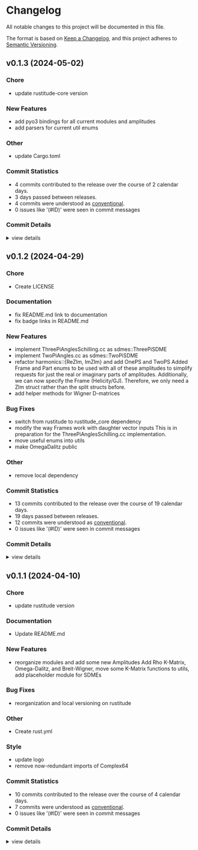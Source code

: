 # Changelog

All notable changes to this project will be documented in this file.

The format is based on [Keep a Changelog](https://keepachangelog.com/en/1.0.0/),
and this project adheres to [Semantic Versioning](https://semver.org/spec/v2.0.0.html).

## v0.1.3 (2024-05-02)

### Chore

 - <csr-id-c91284ad855463940c849c8c11f7c43d67c35288/> update rustitude-core version

### New Features

 - <csr-id-3e3619b4736c93ecd5094c4bbd150221afb17bd6/> add pyo3 bindings for all current modules and amplitudes
 - <csr-id-a94baf2dc37165d5911bb72c336fdae0355dff92/> add parsers for current util enums

### Other

 - <csr-id-de2a33d7f496862d82ebf488b43e5750548afd94/> update Cargo.toml

### Commit Statistics

<csr-read-only-do-not-edit/>

 - 4 commits contributed to the release over the course of 2 calendar days.
 - 3 days passed between releases.
 - 4 commits were understood as [conventional](https://www.conventionalcommits.org).
 - 0 issues like '(#ID)' were seen in commit messages

### Commit Details

<csr-read-only-do-not-edit/>

<details><summary>view details</summary>

 * **Uncategorized**
    - Update rustitude-core version ([`c91284a`](https://github.com/denehoffman/rustitude-gluex/commit/c91284ad855463940c849c8c11f7c43d67c35288))
    - Add pyo3 bindings for all current modules and amplitudes ([`3e3619b`](https://github.com/denehoffman/rustitude-gluex/commit/3e3619b4736c93ecd5094c4bbd150221afb17bd6))
    - Add parsers for current util enums ([`a94baf2`](https://github.com/denehoffman/rustitude-gluex/commit/a94baf2dc37165d5911bb72c336fdae0355dff92))
    - Update Cargo.toml ([`de2a33d`](https://github.com/denehoffman/rustitude-gluex/commit/de2a33d7f496862d82ebf488b43e5750548afd94))
</details>

## v0.1.2 (2024-04-29)

<csr-id-066062486c30e0df1760aa67e7df2ff14e082e52/>
<csr-id-685288f07f38eb5b3b7d773bf989bb6a2bc034ee/>

### Chore

 - <csr-id-066062486c30e0df1760aa67e7df2ff14e082e52/> Create LICENSE

### Documentation

 - <csr-id-33b8eaf2481fb0e013fb683f3f75d64a813f6d60/> fix README.md link to documentation
 - <csr-id-45e4cf8e192492f400fa1394ca3be5fd2e8ab1ea/> fix badge links in README.md

### New Features

 - <csr-id-ab6c8883b3676c837d168cb91053d6ea9b2b1330/> implement ThreePiAnglesSchilling.cc as sdmes::ThreePiSDME
 - <csr-id-b857ee844d4c12b242d4d8239c02c9c88ea8c1b8/> implement TwoPiAngles.cc as sdmes::TwoPiSDME
 - <csr-id-83d46cfdb1fb4b4ef65f5fa3b5c2be3b30ad4532/> refactor harmonics::{ReZlm, ImZlm} and add OnePS and TwoPS
   Added Frame and Part enums to be used with all of these amplitudes to simplify requests for just the real or imaginary parts of amplitudes. Additionally, we can now specify the Frame (Helicity/GJ). Therefore, we only need a Zlm struct rather than the split structs before.
 - <csr-id-f6b4e0d0408e6be431c3947098512b51ad5a253a/> add helper methods for Wigner D-matrices

### Bug Fixes

 - <csr-id-7175f39998c4156988799cf5e599bf840aca6d8d/> switch from rustitude to rustitude_core dependency
 - <csr-id-77dec26ac644811614ff735c229c2016882c392f/> modify the way Frames work with daughter vector inputs
   This is in preparation for the ThreePiAnglesSchilling.cc implementation.
 - <csr-id-5caca39cac184296ed6eb1a3de2258fc6cf51d36/> move useful enums into utils
 - <csr-id-87b83e8bb22fb1135862cf4138f26388a2ee17bc/> make OmegaDalitz public

### Other

 - <csr-id-685288f07f38eb5b3b7d773bf989bb6a2bc034ee/> remove local dependency

### Commit Statistics

<csr-read-only-do-not-edit/>

 - 13 commits contributed to the release over the course of 19 calendar days.
 - 19 days passed between releases.
 - 12 commits were understood as [conventional](https://www.conventionalcommits.org).
 - 0 issues like '(#ID)' were seen in commit messages

### Commit Details

<csr-read-only-do-not-edit/>

<details><summary>view details</summary>

 * **Uncategorized**
    - Release rustitude-gluex v0.1.2 ([`c9f057f`](https://github.com/denehoffman/rustitude-gluex/commit/c9f057f58bc7745e021f7287a884e97327e3b6dc))
    - Switch from rustitude to rustitude_core dependency ([`7175f39`](https://github.com/denehoffman/rustitude-gluex/commit/7175f39998c4156988799cf5e599bf840aca6d8d))
    - Implement ThreePiAnglesSchilling.cc as sdmes::ThreePiSDME ([`ab6c888`](https://github.com/denehoffman/rustitude-gluex/commit/ab6c8883b3676c837d168cb91053d6ea9b2b1330))
    - Modify the way Frames work with daughter vector inputs ([`77dec26`](https://github.com/denehoffman/rustitude-gluex/commit/77dec26ac644811614ff735c229c2016882c392f))
    - Implement TwoPiAngles.cc as sdmes::TwoPiSDME ([`b857ee8`](https://github.com/denehoffman/rustitude-gluex/commit/b857ee844d4c12b242d4d8239c02c9c88ea8c1b8))
    - Move useful enums into utils ([`5caca39`](https://github.com/denehoffman/rustitude-gluex/commit/5caca39cac184296ed6eb1a3de2258fc6cf51d36))
    - Refactor harmonics::{ReZlm, ImZlm} and add OnePS and TwoPS ([`83d46cf`](https://github.com/denehoffman/rustitude-gluex/commit/83d46cfdb1fb4b4ef65f5fa3b5c2be3b30ad4532))
    - Add helper methods for Wigner D-matrices ([`f6b4e0d`](https://github.com/denehoffman/rustitude-gluex/commit/f6b4e0d0408e6be431c3947098512b51ad5a253a))
    - Remove local dependency ([`685288f`](https://github.com/denehoffman/rustitude-gluex/commit/685288f07f38eb5b3b7d773bf989bb6a2bc034ee))
    - Make OmegaDalitz public ([`87b83e8`](https://github.com/denehoffman/rustitude-gluex/commit/87b83e8bb22fb1135862cf4138f26388a2ee17bc))
    - Fix README.md link to documentation ([`33b8eaf`](https://github.com/denehoffman/rustitude-gluex/commit/33b8eaf2481fb0e013fb683f3f75d64a813f6d60))
    - Create LICENSE ([`0660624`](https://github.com/denehoffman/rustitude-gluex/commit/066062486c30e0df1760aa67e7df2ff14e082e52))
    - Fix badge links in README.md ([`45e4cf8`](https://github.com/denehoffman/rustitude-gluex/commit/45e4cf8e192492f400fa1394ca3be5fd2e8ab1ea))
</details>

## v0.1.1 (2024-04-10)

<csr-id-9899faf055e30e68db3a88e09a5064c4767f8882/>
<csr-id-c53ab0d05b5adf9a241f74626361dba127f631bc/>
<csr-id-068054ec1ced218698e2606ac513c08219f1c958/>
<csr-id-d66f984bb5a6c1fd7144655d7f2e8dffc3bb6554/>

### Chore

 - <csr-id-9899faf055e30e68db3a88e09a5064c4767f8882/> update rustitude version

### Documentation

 - <csr-id-2d97b61e6f66d215585789793e94707b85454e73/> Update README.md

### New Features

 - <csr-id-bc6efb37bd59699cde73c18427c998080dc85791/> reorganize modules and add some new Amplitudes
   Add Rho K-Matrix, Omega-Dalitz, and Breit-Wigner, move some K-Matrix functions to utils, add placeholder module for SDMEs

### Bug Fixes

 - <csr-id-042cfeb1d371903a3a366ea4859ba069ad3c7f0f/> reorganization and local versioning on rustitude

### Other

 - <csr-id-c53ab0d05b5adf9a241f74626361dba127f631bc/> Create rust.yml

### Style

 - <csr-id-068054ec1ced218698e2606ac513c08219f1c958/> update logo
 - <csr-id-d66f984bb5a6c1fd7144655d7f2e8dffc3bb6554/> remove now-redundant imports of Complex64

### Commit Statistics

<csr-read-only-do-not-edit/>

 - 10 commits contributed to the release over the course of 4 calendar days.
 - 7 commits were understood as [conventional](https://www.conventionalcommits.org).
 - 0 issues like '(#ID)' were seen in commit messages

### Commit Details

<csr-read-only-do-not-edit/>

<details><summary>view details</summary>

 * **Uncategorized**
    - Release rustitude-gluex v0.1.1 ([`d218125`](https://github.com/denehoffman/rustitude-gluex/commit/d2181259346e576f1d95184c6b8d25ca03447234))
    - Release rustitude-gluex v0.1.1 ([`2b5bd9b`](https://github.com/denehoffman/rustitude-gluex/commit/2b5bd9ba373ec5755f1f3cf8804efb43cca2e3bb))
    - Update rustitude version ([`9899faf`](https://github.com/denehoffman/rustitude-gluex/commit/9899faf055e30e68db3a88e09a5064c4767f8882))
    - Create rust.yml ([`c53ab0d`](https://github.com/denehoffman/rustitude-gluex/commit/c53ab0d05b5adf9a241f74626361dba127f631bc))
    - Update README.md ([`2d97b61`](https://github.com/denehoffman/rustitude-gluex/commit/2d97b61e6f66d215585789793e94707b85454e73))
    - Update logo ([`068054e`](https://github.com/denehoffman/rustitude-gluex/commit/068054ec1ced218698e2606ac513c08219f1c958))
    - Reorganize modules and add some new Amplitudes ([`bc6efb3`](https://github.com/denehoffman/rustitude-gluex/commit/bc6efb37bd59699cde73c18427c998080dc85791))
    - Remove now-redundant imports of Complex64 ([`d66f984`](https://github.com/denehoffman/rustitude-gluex/commit/d66f984bb5a6c1fd7144655d7f2e8dffc3bb6554))
    - Reorganization and local versioning on rustitude ([`042cfeb`](https://github.com/denehoffman/rustitude-gluex/commit/042cfeb1d371903a3a366ea4859ba069ad3c7f0f))
    - First commit ([`64f84a6`](https://github.com/denehoffman/rustitude-gluex/commit/64f84a6c039a7b3981a8c92b2f76e1517ed575c3))
</details>

